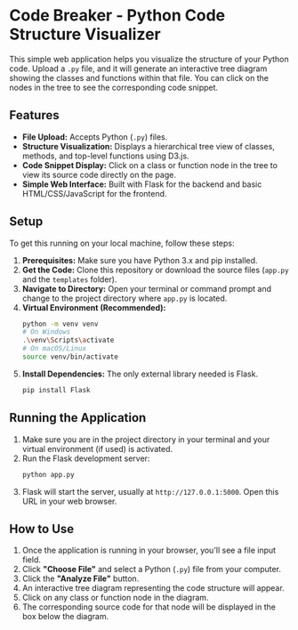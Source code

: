 # Code Breaker - Python Code Structure Visualizer

This simple web application helps you visualize the structure of your Python code. Upload a `.py` file, and it will generate an interactive tree diagram showing the classes and functions within that file. You can click on the nodes in the tree to see the corresponding code snippet.

## Features

*   **File Upload:** Accepts Python (`.py`) files.
*   **Structure Visualization:** Displays a hierarchical tree view of classes, methods, and top-level functions using D3.js.
*   **Code Snippet Display:** Click on a class or function node in the tree to view its source code directly on the page.
*   **Simple Web Interface:** Built with Flask for the backend and basic HTML/CSS/JavaScript for the frontend.

## Setup

To get this running on your local machine, follow these steps:

1.  **Prerequisites:** Make sure you have Python 3.x and pip installed.
2.  **Get the Code:** Clone this repository or download the source files (`app.py` and the `templates` folder).
3.  **Navigate to Directory:** Open your terminal or command prompt and change to the project directory where `app.py` is located.
4.  **Virtual Environment (Recommended):**
    ```bash
    python -m venv venv
    # On Windows
    .\venv\Scripts\activate
    # On macOS/Linux
    source venv/bin/activate
    ```
5.  **Install Dependencies:** The only external library needed is Flask.
    ```bash
    pip install Flask
    ```

## Running the Application

1.  Make sure you are in the project directory in your terminal and your virtual environment (if used) is activated.
2.  Run the Flask development server:
    ```bash
    python app.py
    ```
3.  Flask will start the server, usually at `http://127.0.0.1:5000`. Open this URL in your web browser.

## How to Use

1.  Once the application is running in your browser, you'll see a file input field.
2.  Click **"Choose File"** and select a Python (`.py`) file from your computer.
3.  Click the **"Analyze File"** button.
4.  An interactive tree diagram representing the code structure will appear.
5.  Click on any class or function node in the diagram.
6.  The corresponding source code for that node will be displayed in the box below the diagram.